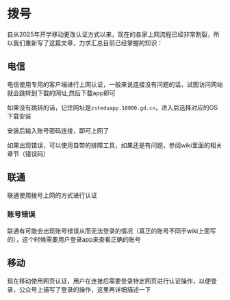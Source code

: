 # 拨号
自从2025年开学移动更改认证方式以来，现在的各家上网流程已经非常割裂，所以我们重新写了这篇文章，力求汇总目前已经掌握的知识：
## 电信
电信使用专用的客户端进行上网认证，一般来说连接没有问题的话，试图访问网站就会跳转到下载的网址,然后下载app即可

如果没有跳转的话，记住网址是`zsteduapp.10000.gd.cn`，进入后选择对应的OS下载安装

安装后输入账号密码连接，即可上网了

如果出现错误，可以使用自带的排障工具，如果还是有问题，参阅wiki里面的相关章节（错误码）
## 联通
联通使用拨号上网的方式进行认证
### 账号错误
联通有可能会出现账号错误从而无法登录的情况（真正的账号不同于wiki上面写的），这个时候需要用户登录app来查看正确的账号
## 移动
现在移动使用网页认证，用户在连接后需要登录特定网页进行认证操作，以便登录，公众号上描写了登录的操作，这里再详细描述一下
